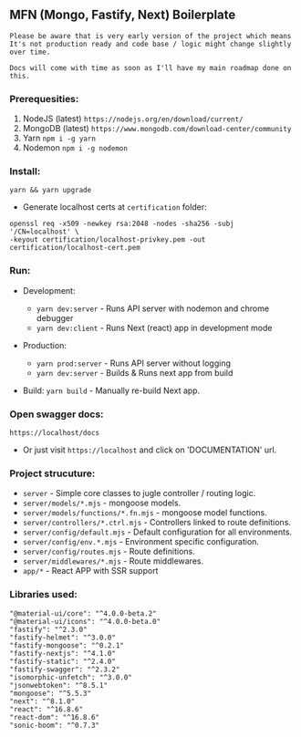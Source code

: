## MFN (Mongo, Fastify, Next) Boilerplate

```
Please be aware that is very early version of the project which means It's not production ready and code base / logic might change slightly over time.
```

```
Docs will come with time as soon as I'll have my main roadmap done on this.
```

### Prerequesities:
1. NodeJS (latest) `https://nodejs.org/en/download/current/`
2. MongoDB (latest) `https://www.mongodb.com/download-center/community`
3. Yarn `npm i -g yarn`
4. Nodemon `npm i -g nodemon`

### Install:
``` yarn && yarn upgrade ```

- Generate localhost certs at `certification` folder:
```
openssl req -x509 -newkey rsa:2048 -nodes -sha256 -subj '/CN=localhost' \
-keyout certification/localhost-privkey.pem -out certification/localhost-cert.pem
```

### Run:
- Development: 
    * `yarn dev:server` - Runs API server with nodemon and chrome debugger
    * `yarn dev:client` - Runs Next (react) app in development mode

- Production:
    * `yarn prod:server` - Runs API server without logging
    * `yarn dev:server` - Builds & Runs next app from build

- Build: `yarn build` - Manually re-build Next app.

### Open swagger docs:
``` https://localhost/docs ```
- Or just visit `https://localhost` and click on 'DOCUMENTATION' url.

### Project strucuture:
- `server` - Simple core classes to jugle controller / routing logic.
- `server/models/*.mjs` - mongoose models.
- `server/models/functions/*.fn.mjs` - mongoose model functions.
- `server/controllers/*.ctrl.mjs` - Controllers linked to route definitions.
- `server/config/default.mjs` - Default configuration for all environments.
- `server/config/env.*.mjs` - Environment specific configuration.
- `server/config/routes.mjs` - Route definitions.
- `server/middlewares/*.mjs` - Route middlewares.
- `app/*` - React APP with SSR support


### Libraries used:
```
"@material-ui/core": "^4.0.0-beta.2"
"@material-ui/icons": "^4.0.0-beta.0"
"fastify": "^2.3.0"
"fastify-helmet": "^3.0.0"
"fastify-mongoose": "^0.2.1"
"fastify-nextjs": "^4.1.0"
"fastify-static": "^2.4.0"
"fastify-swagger": "^2.3.2"
"isomorphic-unfetch": "^3.0.0"
"jsonwebtoken": "^8.5.1"
"mongoose": "^5.5.3"
"next": "^8.1.0"
"react": "^16.8.6"
"react-dom": "^16.8.6"
"sonic-boom": "^0.7.3"
```
